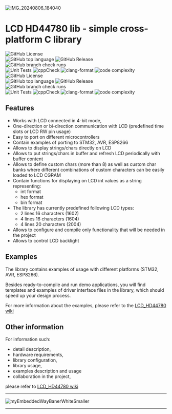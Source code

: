 
![IMG_20240806_184040](https://github.com/user-attachments/assets/e4d0a212-e7fc-4d60-82d5-acb44ff15912)

# LCD HD44780 lib - simple cross-platform C library
![GitHub License](https://img.shields.io/github/license/niwciu/LCD_HD44780)  
![GitHub top language](https://img.shields.io/github/languages/top/niwciu/LCD_HD44780)
![GitHub Release](https://img.shields.io/github/v/release/niwciu/LCD_HD44780)  
![GitHub branch check runs](https://img.shields.io/github/check-runs/niwciu/LCD_HD44780/main)  
![Unit Tests](https://github.com/niwciu/LCD_HD44780/actions/workflows/run_lcd_hd44780_test.yml/badge.svg)
![cppCheck](https://github.com/niwciu/LCD_HD44780/actions/workflows/run_cppcheck.yml/badge.svg)
![clang-format](https://github.com/niwciu/LCD_HD44780/actions/workflows/clang-format_check.yml/badge.svg)
![code complexity](https://github.com/niwciu/LCD_HD44780/actions/workflows/run_lizard_lib_check.yml/badge.svg) 
![GitHub License](https://img.shields.io/github/license/niwciu/LCD_HD44780)  
![GitHub top language](https://img.shields.io/github/languages/top/niwciu/LCD_HD44780)
![GitHub Release](https://img.shields.io/github/v/release/niwciu/LCD_HD44780)  
![GitHub branch check runs](https://img.shields.io/github/check-runs/niwciu/LCD_HD44780/main)  
![Unit Tests](https://github.com/niwciu/LCD_HD44780/actions/workflows/run_lcd_hd44780_test.yml/badge.svg)
![cppCheck](https://github.com/niwciu/LCD_HD44780/actions/workflows/run_cppcheck.yml/badge.svg)
![clang-format](https://github.com/niwciu/LCD_HD44780/actions/workflows/clang-format_check.yml/badge.svg)
![code complexity](https://github.com/niwciu/LCD_HD44780/actions/workflows/run_lizard_lib_check.yml/badge.svg) 

## Features


- Works with LCD connected in 4-bit mode, 
- One-direction or bi-direction communication with LCD (predefined time slots or LCD RW pin usage)
- Easy to port on different microcontrollers
- Contain examples of porting to STM32, AVR, ESP8266
- Allows to display strings/chars directly on LCD
- Allows to put strings/chars in buffer and refresh LCD periodically with buffer content
- Allows to define custom chars (more than 8) as well as custom char banks where different combinations of custom characters can be easily loaded to LCD CGRAM
- Contain functions for displaying on LCD int values as a string representing:
  - int format 
  - hex format 
  - bin format
- The library has currently predefined following LCD types:
  - 2 lines 16 characters (1602)
  - 4 lines 16 characters (1604)
  - 4 lines 20 characters (2004)
- Allows to configure and compile only functionality that will be needed in the project
- Allows to control LCD backlight
## Examples
The library contains examples of usage with different platforms (STM32, AVR, ESP8266). 

Besides ready-to-compile and run demo applications, you will find templates and examples of driver interface files in the library, which should speed up your design process. 

For more information about the examples, please refer to the [LCD_HD44780 wiki](https://github.com/niwciu/LCD_HD44780/wiki)
## Other information
For information such:
- detail description,
- hardware requirements,
- library configuration, 
- library usage, 
- examples description and usage
- collaboration in the project,

please refer to [LCD_HD44780 wiki](https://github.com/niwciu/LCD_HD44780/wiki)

***

![myEmbeddedWayBanerWhiteSmaller](https://github.com/user-attachments/assets/f4825882-e285-4e02-a75c-68fc86ff5716)
***